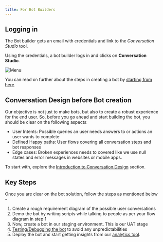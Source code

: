 ```yaml
---
title: For Bot Builders
---
```


## Logging in

The Bot builder gets an email with credentials and link to the *Conversation Studio* tool. 

Using the credentials, a bot builder logs in and clicks on **Conversation Studio**. 

![Menu](assets/for-bot-builders-menu.png)

You can read on further about the steps in creating a bot by [starting from here](https://docs.haptik.ai/bot-builder/basic/making-first-bot). 

## Conversation Design before Bot creation

Our objective is not just to make bots, but also to create a robust experience for the end user. So, before you go ahead and start building the bot, you should be clear on the following aspects:

* User Intents: Possible queries an user needs answers to or actions an user wants to complete
* Defined Happy paths: User flows covering all conversation steps and bot responses 
* Edge cases: Broken experiences needs to covered like we use null states and error messages in websites or mobile apps.

To start with, explore the [Introduction to Conversation Design](https://docs.haptik.ai/bot-builder/basic/conversation-design-introduction) section.

## Key Steps

Once you are clear on the bot solution, follow the steps as mentioned below -

1. Create a rough requirement diagram of the possible user conversations
2. Demo the bot by writing scripts while talking to people as per your flow diagram in step 1
3. Now, create a bot in our staging environment. This is our UAT stage 
4. [Testing/Debugging the bot](https://docs.haptik.ai/bot-builder/basic/testing-bot) to avoid any unpredictabilities
5. Deploy the bot and start getting insights from our [analytics tool](https://docs.haptik.ai/bot-analytics). 

